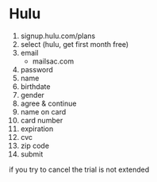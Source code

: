 # Hulu

1. signup.hulu.com/plans
2. select (hulu, get first month free)
3. email
   - mailsac.com
4. password
5. name
6. birthdate
7. gender
8. agree & continue
9. name on card
10. card number
11. expiration
12. cvc
13. zip code
14. submit

if you try to cancel the trial is not extended
